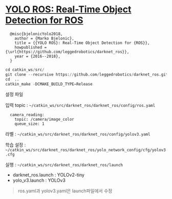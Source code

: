 # [YOLO ROS: Real-Time Object Detection for ROS](https://github.com/leggedrobotics/darknet_ros)

```
  @misc{bjelonicYolo2018,
    author = {Marko Bjelonic},
    title = {{YOLO ROS}: Real-Time Object Detection for {ROS}},
    howpublished = {\url{https://github.com/leggedrobotics/darknet_ros}},
    year = {2016--2018},
  }
```
 
```python   
cd catkin_ws/src/
git clone --recursive https://github.com/leggedrobotics/darknet_ros.git
cd  ..
catkin_make -DCMAKE_BUILD_TYPE=Release

```

설정 파일 

입력 topic : `~/catkin_ws/src/darknet_ros/darknet_ros/config/ros.yaml`
```
  camera_reading:
    topic: /camera/image_color
    queue_size: 1
```

라벨 : `~/catkin_ws/src/darknet_ros/darknet_ros/config/yolov3.yaml`


학습 설정 : `~/catkin_ws/src/darknet_ros/darknet_ros/yolo_network_config/cfg/yolov3.cfg`

실행 : `~/catkin_ws/src/darknet_ros/darknet_ros/launch`
- darknet_ros.launch : YOLOv2-tiny
- yolo_v3.launch : YOLOv3

> ros.yaml과 yolov3.yaml은 launch파일에서 수정 

